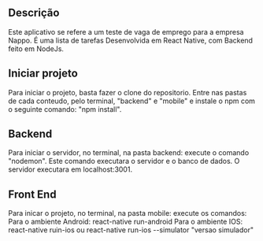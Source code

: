 
## Descrição
Este aplicativo se refere a um teste de vaga de emprego para a empresa Nappo.
É uma lista de tarefas Desenvolvida em React Native, com Backend feito em NodeJs.

## Iniciar projeto
Para iniciar o projeto, basta fazer o clone do repositorio. Entre nas pastas de cada conteudo, pelo terminal, "backend" e "mobile" e instale o npm com o seguinte comando: "npm install".

## Backend
Para iniciar o servidor, no terminal, na pasta backend: execute o comando "nodemon". 
Este comando executara o servidor e o banco de dados. O servidor executara em localhost:3001.


## Front End
Para inicar o projeto, no terminal, na pasta mobile: execute os comandos: 
Para o ambiente Android: react-native run-android
Para o ambiente IOS: react-native ruin-ios ou react-native run-ios --simulator "versao simulador"

